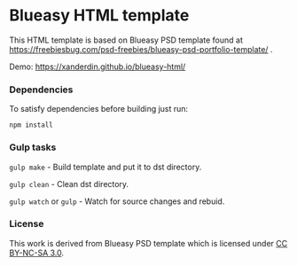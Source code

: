 # Blueasy HTML template

This HTML template is based on Blueasy PSD template found at
https://freebiesbug.com/psd-freebies/blueasy-psd-portfolio-template/ .

Demo: https://xanderdin.github.io/blueasy-html/


### Dependencies

To satisfy dependencies before building just run:
```
npm install
```


### Gulp tasks

`gulp make` - Build template and put it to dst directory.

`gulp clean` -  Clean dst directory.

`gulp watch` or `gulp` - Watch for source changes and rebuid.


### License

This work is derived from Blueasy PSD template which is licensed
under [CC BY-NC-SA 3.0](https://creativecommons.org/licenses/by-nc-sa/3.0/).